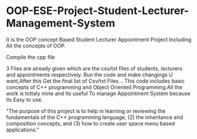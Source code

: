# OOP-ESE-Project-Student-Lecturer-Management-System
It is the OOP concept Based Student Lecturer Appointment Project Including All the concepts of OOP.

Compile the cpp file

3 Files are already given  which are the csv/txt files of students, lecturers and appointments respectively.
Run the code and make changings U want,After this Get the final list of Csv/txt Files...
This code includes basic concepts of C++ programming and Object Oriented Programming.All the work is tottaly mine and Its useful To manage Appointment System because its Easy to use.

"The purpose of this project is to help in  learning or reviewing the fundamentals of the C++ programming language, (2) the inheritance and composition concepts, and (3) how to create user space menu based applications."

